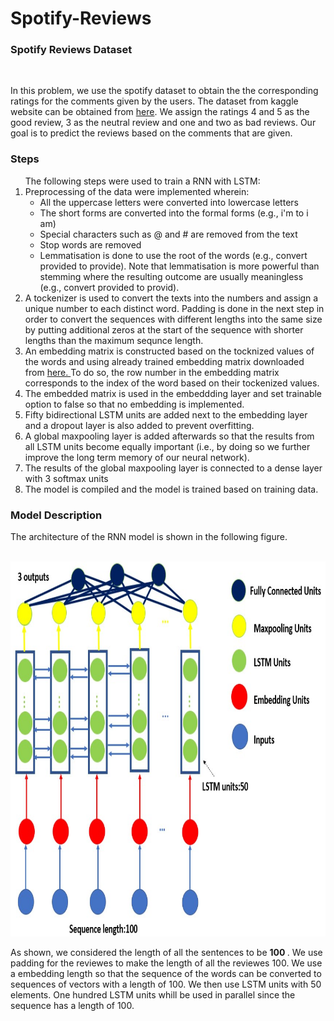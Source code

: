 # Spotify-Reviews
<h3> Spotify Reviews Dataset </h3><br>
<p> In this problem, we use the spotify dataset to obtain the the corresponding ratings for the comments given by the users. The dataset from kaggle website can be obtained from <a href='https://www.kaggle.com/datasets/mfaaris/spotify-app-reviews-2022'>here</a>. We assign the ratings 4 and 5 as the good review, 3 as the neutral review and one and two as bad reviews. Our goal is to predict the reviews based on the comments that are given. </p>
<h3> Steps</h3>
<ol> The following steps were used to train a RNN with LSTM:
  <li>Preprocessing of the data were implemented wherein:
    <ul><li>All the uppercase letters were converted into  lowercase letters</li>
      <li>The short forms are converted into the formal forms (e.g., i'm to i am)</li> 
      <li>Special characters such as @ and # are removed from the text</li> 
      <li>Stop words are removed</li>
      <li>Lemmatisation is done to use the root of the words (e.g., convert provided to provide). Note that lemmatisation is more powerful than stemming where the resulting outcome are usually meaningless (e.g., convert provided to provid).</li>
    </ul>
   <li> A tockenizer is used to convert the texts into the numbers and assign a unique number to each distinct word. Padding is done in the next step in order to convert the sequences with different lengths into the same size by putting additional zeros at the start of the sequence with shorter lengths than the maximum sequnce length.</li>
  <li> An embedding matrix is constructed based on the tocknized values of the words and using already trained embedding matrix downloaded from <a href='https://nlp.stanford.edu/projects/glove/'> here. </a> To do so, the row number in the embedding matrix corresponds to the index of the word based on their tockenized values.</li>
  <li> The embedded matrix is used in the embeddding layer and set trainable option to false so that no embedding is implemented.</li>
  <li> Fifty bidirectional LSTM units are added next to the embedding layer and a dropout layer is also added to prevent overfitting. </li>
  <li> A global maxpooling layer is added afterwards so that the results from all LSTM units become equally important (i.e., by doing so we further improve the long term memory of our neural network).</li>
  <li> The results of the global maxpooling layer is connected to a dense layer with 3 softmax units</li>
  <li> The model is compiled and the model is trained based on training data.</li>
 </ol>
<h3> Model Description </h3>
<p> The architecture of the RNN model is shown in the following figure.<br><br>

<img src='https://github.com/kaveh7293/Spotify-Reviews-/blob/main/Screenshot%202022-07-29%20014349.jpg' height='600' width='700'><br>
  
  As shown, we considered the length of all the sentences to be <strong> 100 </strong>. We use padding for the reviewes to make the length of all the reviewes 100. We use a embedding length so that the sequence of the words can be converted to sequences of vectors with a length of 100. We then use LSTM units with 50 elements. One hundred LSTM units whill be used in parallel since the sequence has a length of 100.  

</p>
